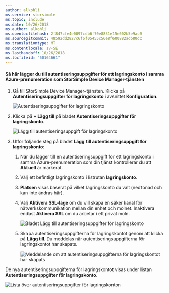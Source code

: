 ```yaml
---
author: alkohli
ms.service: storsimple
ms.topic: include
ms.date: 10/26/2018
ms.author: alkohli
ms.openlocfilehash: 2f847cfe4e0097cdb6f70e8831e15e602b5e9ac6
ms.sourcegitcommit: 48592dd2827c6f6f05455c56e8f600882adb80dc
ms.translationtype: MT
ms.contentlocale: sv-SE
ms.lasthandoff: 10/26/2018
ms.locfileid: "50164661"
---
```

<!--author=alkohli last changed: 01/20/17-->


#### <a name="to-add-a-storage-account-credential-in-the-same-azure-subscription-as-the-storsimple-device-manager-service"></a>Så här lägger du till autentiseringsuppgifter för ett lagringskonto i samma Azure-prenumeration som StorSimple Device Manager-tjänsten

1. Gå till StorSimple Device Manager-tjänsten. Klicka på **Autentiseringsuppgifter för lagringskonto** i avsnittet **Konfiguration**.

    ![Autentiseringsuppgifter för lagringskonto](./media/storsimple-8000-configure-new-storage-account-u2/createnewstorageacct1.png)

2. Klicka på **+ Lägg till** på bladet **Autentiseringsuppgifter för lagringskonto**.

    ![Lägg till autentiseringsuppgift för lagringskonto](./media/storsimple-8000-configure-new-storage-account-u2/createnewstorageacct2.png)

3. Utför följande steg på bladet **Lägg till autentiseringsuppgift för lagringskonto**:

    1. När du lägger till en autentiseringsuppgift för ett lagringskonto i samma Azure-prenumeration som din tjänst kontrollerar du att **Aktuell** är markerat.

    2. Välj ett befintligt lagringskonto i listrutan **lagringskonto**.

    3. **Platsen** visas baserat på vilket lagringskonto du valt (nedtonad och kan inte ändras här).

    4. Välj **Aktivera SSL-läge** om du vill skapa en säker kanal för nätverkskommunikation mellan din enhet och molnet. Inaktivera endast **Aktivera SSL** om du arbetar i ett privat moln.

        ![Bladet Lägg till autentiseringsuppgifter för lagringskonto](./media/storsimple-8000-configure-new-storage-account-u2/createnewstorageacct3.png)

    5. Skapa autentiseringsuppgifterna för lagringskontot genom att klicka på **Lägg till**. Du meddelas när autentiseringsuppgifterna för lagringskontot har skapats.

        ![Meddelande om att autentiseringsuppgifterna för lagringskontot har skapats](./media/storsimple-8000-configure-new-storage-account-u2/createnewstorageacct5.png)

De nya autentiseringsuppgifterna för lagringskontot visas under listan **Autentiseringsuppgifter för lagringskonto**.

![Lista över autentiseringsuppgifter för lagringskonton](./media/storsimple-8000-configure-new-storage-account-u2/createnewstorageacct6.png)

